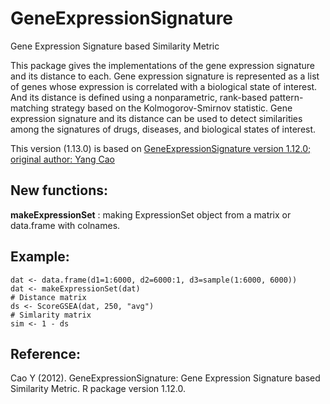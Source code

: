 # GeneExpressionSignature

Gene Expression Signature based Similarity Metric

This package gives the implementations of the gene expression signature and its distance to each. Gene expression signature is represented as a list of genes whose expression is correlated with a biological state of interest. And its distance is defined using a nonparametric, rank-based pattern-matching strategy based on the Kolmogorov-Smirnov statistic. Gene expression signature and its distance can be used to detect similarities among the signatures of drugs, diseases, and biological states of interest.


This version (1.13.0) is based on [GeneExpressionSignature version 1.12.0; original author: Yang Cao](http://bioconductor.org/packages/release/bioc/html/GeneExpressionSignature.html)

## New functions:

**makeExpressionSet** : making ExpressionSet object from a matrix or data.frame with colnames.


## Example:
    dat <- data.frame(d1=1:6000, d2=6000:1, d3=sample(1:6000, 6000))
    dat <- makeExpressionSet(dat)
    # Distance matrix
    ds <- ScoreGSEA(dat, 250, "avg")
    # Simlarity matrix
    sim <- 1 - ds


## Reference:
Cao Y (2012). GeneExpressionSignature: Gene Expression Signature based Similarity Metric. R package version 1.12.0.

